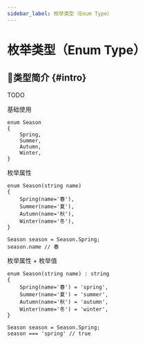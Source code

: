 ```yaml
---
sidebar_label: 枚举类型（Enum Type）
---
```


# 枚举类型（Enum Type）

## 🐳类型简介 {#intro}

TODO

基础使用

```collie
enum Season
{
    Spring,
    Summer,
    Autumn,
    Winter,
}
```

枚举属性

```collie
enum Season(string name)
{
    Spring(name='春'),
    Summer(name='夏'),
    Autumn(name='秋'),
    Winter(name='冬'),
}

Season season = Season.Spring;
season.name // 春
```

枚举属性 + 枚举值

```collie
enum Season(string name) : string
{
    Spring(name='春') = 'spring',
    Summer(name='夏') = 'summer',
    Autumn(name='秋') = 'autumn',
    Winter(name='冬') = 'winter',
}

Season season = Season.Spring;
season === 'spring' // true
```
